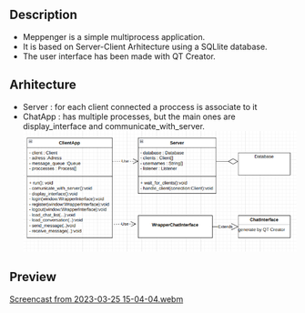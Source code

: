 ## Description
- Meppenger is a simple multiprocess application.
- It is based on Server-Client Arhitecture using a SQLlite database.
- The user interface has been made with QT Creator.

## Arhitecture
- Server : for each client connected a proccess is associate to it
- ChatApp : has multiple processes, but the main ones are display_interface and communicate_with_server.
![Alt text](/details/arhitecture.png "Optional title")

## Preview
[Screencast from 2023-03-25 15-04-04.webm](https://user-images.githubusercontent.com/101417927/227718992-113ec26f-3467-4689-8104-2c1d51ec7c46.webm)
